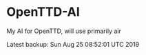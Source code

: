 # OpenTTD-AI
My AI for OpenTTD, will use primarily air

Latest backup: Sun Aug 25 08:52:01 UTC 2019

